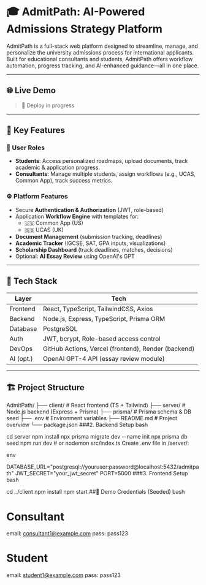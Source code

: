 # 🎓 AdmitPath: AI-Powered Admissions Strategy Platform

AdmitPath is a full-stack web platform designed to streamline, manage, and personalize the university admissions process for international applicants. Built for educational consultants and students, AdmitPath offers workflow automation, progress tracking, and AI-enhanced guidance—all in one place.

---

## 🌐 Live Demo 
> 🚧 Deploy in progress  
> 

---

## 📌 Key Features

### 👤 User Roles
- **Students**: Access personalized roadmaps, upload documents, track academic & application progress.
- **Consultants**: Manage multiple students, assign workflows (e.g., UCAS, Common App), track success metrics.

### ⚙️ Platform Features
- Secure **Authentication & Authorization** (JWT, role-based)
- Application **Workflow Engine** with templates for:
  - 🇺🇸 Common App (US)
  - 🇬🇧 UCAS (UK)
- **Document Management** (submission tracking, deadlines)
- **Academic Tracker** (IGCSE, SAT, GPA inputs, visualizations)
- **Scholarship Dashboard** (track deadlines, matches, decisions)
- Optional: **AI Essay Review** using OpenAI's GPT

---

## 🧰 Tech Stack

| Layer      | Tech                                         |
|------------|----------------------------------------------|
| Frontend   | React, TypeScript, TailwindCSS, Axios        |
| Backend    | Node.js, Express, TypeScript, Prisma ORM     |
| Database   | PostgreSQL                                   |
| Auth       | JWT, bcrypt, Role-based access control       |
| DevOps     | GitHub Actions, Vercel (frontend), Render (backend) |
| AI (opt.)  | OpenAI GPT-4 API (essay review module)       |

---

## 🏗️ Project Structure

AdmitPath/ ├── client/ # React frontend (TS + Tailwind) ├── server/ # Node.js backend (Express + Prisma) ├── prisma/ # Prisma schema & DB seed ├── .env # Environment variables ├── README.md # Project overview └── package.json
###2. Backend Setup
bash

cd server
npm install
npx prisma migrate dev --name init
npx prisma db seed
npm run dev  # or nodemon src/index.ts
Create .env file in /server/:

env

DATABASE_URL="postgresql://youruser:password@localhost:5432/admitpath"
JWT_SECRET="your_jwt_secret"
PORT=5000
###3. Frontend Setup
bash

cd ../client
npm install
npm start
##🧪 Demo Credentials (Seeded)
bash
# Consultant
email: consultant1@example.com
pass:  pass123

# Student
email: student1@example.com
pass:  pass123
